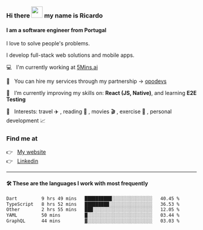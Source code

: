 ### Hi there <img src="https://raw.githubusercontent.com/iampavangandhi/iampavangandhi/master/gifs/Hi.gif" width="30"> my name is Ricardo
#### I am a software engineer from Portugal
I love to solve people's problems.

I develop full-stack web solutions and mobile apps.

💻  &nbsp; I'm currently working at <a href="https://5mins.ai/">5Mins.ai</a>

💼  &nbsp; You can hire my services through my partnership -> <a href="https://github.com/opodevs">opodevs</a>

🌱 &nbsp; I’m currently improving my skills on: **React (JS, Native)**, and learning **E2E Testing**

💙 &nbsp; Interests: travel ✈️ , reading 📖 , movies 🎬 , exercise 🏃 , personal development 📈

### Find me at

<p align="left">
  👉  &nbsp;
  <a href="https://ricardopbarbosa.com" target="_blank">
    My website
  </a>
  <br/>
  👉 &nbsp;
  <a href="https://www.linkedin.com/in/ricardopbarbosa" target="_blank">
    Linkedin
  </a>
</p>

<hr />

#### 🛠 These are the languages I work with most frequently
<!--START_SECTION:waka-->

```txt
Dart         9 hrs 49 mins   ██████████░░░░░░░░░░░░░░░   40.45 %
TypeScript   8 hrs 52 mins   █████████░░░░░░░░░░░░░░░░   36.53 %
Other        2 hrs 55 mins   ███░░░░░░░░░░░░░░░░░░░░░░   12.05 %
YAML         50 mins         █░░░░░░░░░░░░░░░░░░░░░░░░   03.44 %
GraphQL      44 mins         ▓░░░░░░░░░░░░░░░░░░░░░░░░   03.03 %
```

<!--END_SECTION:waka-->
